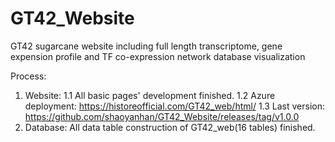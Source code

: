# GT42_Website
GT42 sugarcane website including full length transcriptome, gene expension profile and TF co-expression network database visualization

Process:
1. Website:
    1.1 All basic pages' development finished. 
    1.2 Azure deployment: https://historeofficial.com/GT42_web/html/
    1.3 Last version: https://github.com/shaoyanhan/GT42_Website/releases/tag/v1.0.0
2. Database: All data table construction of GT42_web(16 tables) finished.  
